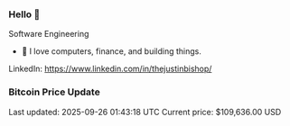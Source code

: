 ### Hello 🤙  

Software Engineering

- 🔭 I love computers, finance, and building things.
  
LinkedIn: https://www.linkedin.com/in/thejustinbishop/  




















































































































































































































































































































































































































































































































































































































































































































































































































































































































































































































































































































































### Bitcoin Price Update
Last updated: 2025-09-26 01:43:18 UTC
Current price: $109,636.00 USD
